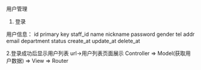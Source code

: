 用户管理


1. 登录

用户信息：
id primary key
staff_id
name
nickname
password
gender
tel
addr
email
department
status
create_at
update_at
delete_at


2.登录成功后显示用户列表
url->用户列表页面展示
Controller => Model(获取用户数据) => View => Router

